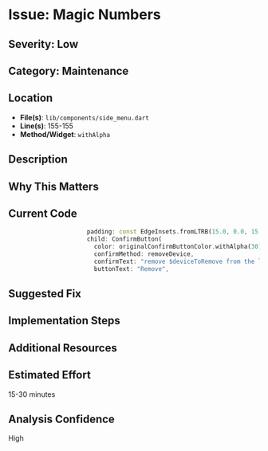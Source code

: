 # Issue: Magic Numbers

## Severity: Low

## Category: Maintenance

## Location
- **File(s)**: `lib/components/side_menu.dart`
- **Line(s)**: 155-155
- **Method/Widget**: `withAlpha`

## Description


## Why This Matters


## Current Code
```dart
                      padding: const EdgeInsets.fromLTRB(15.0, 0.0, 15.0, 0.0), 
                      child: ConfirmButton(
                        color: originalConfirmButtonColor.withAlpha(30),
                        confirmMethod: removeDevice,
                        confirmText: "remove $deviceToRemove from the list of registered devices",
                        buttonText: "Remove",
```

## Suggested Fix


## Implementation Steps


## Additional Resources


## Estimated Effort
15-30 minutes

## Analysis Confidence
High
